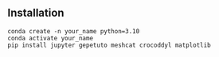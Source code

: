 ## Installation
```
conda create -n your_name python=3.10
conda activate your_name 
pip install jupyter gepetuto meshcat crocoddyl matplotlib
```
